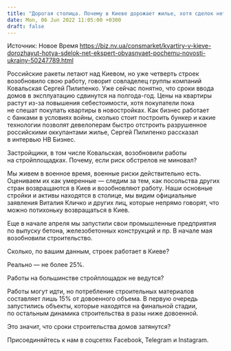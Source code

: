 ```yaml
---
title: "Дорогая столица. Почему в Киеве дорожает жилье, хотя сделок нет — интервью с совладельцем группы Ковальская"
date: Mon, 06 Jun 2022 11:05:00 +0300
draft: false
---
```

Источник: Новое Время https://biz.nv.ua/consmarket/kvartiry-v-kieve-dorozhayut-hotya-sdelok-net-ekspert-obyasnyaet-pochemu-novosti-ukrainy-50247789.html


 Российские ракеты летают над Киевом, но уже четверть строек возобновило свою работу, говорит совладелец группы компаний Ковальская Сергей Пилипенко. Уже сейчас понятно, что сроки ввода домов в эксплуатацию сдвинутся на полгода-год. Цены на квартиры растут из-за повышения себестоимости, хотя покупатели пока не спешат покупать квартиры в новостройках. Как бизнес работает с банками в условиях войны, сколько стоит построить бункер и какие технологии позволят девелоперам быстро отстроить разрушенное российскими оккупантами жилье, Сергей Пилипенко рассказал в интервью НВ Бизнес.

Застройщики, в том числе Ковальская, возобновили работы на стройплощадках. Почему, если риск обстрелов не миновал?

Мы живем в военное время, военные риски действительно есть. Оцениваем их как умеренные — следим за тем, как посольства других стран возвращаются в Киев и возобновляют работу. Наши основные стройки и активы находятся в столице, мы видим официальные заявления Виталия Кличко и других лиц, которые непрямо говорят, что можно потихоньку возвращаться в Киев.

Еще в начале апреля мы запустили свои промышленные предприятия по выпуску бетона, железобетонных конструкций и пр. В начале мая возобновили строительство.

Сколько, по вашим данным, строек работает в Киеве? 

Реально — не более 25%.

Работы на большинстве стройплощадок не ведутся? 

Работы могут идти, но потребление строительных материалов составляет лишь 15% от довоенного объема. В первую очередь запустились объекты, которые находятся на финальной стадии, по остальным динамика строительства в разы ниже довоенной.

Это значит, что сроки строительства домов затянутся?

Присоединяйтесь к нам в соцсетях Facebook, Telegram и Instagram.
